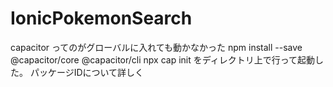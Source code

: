# IonicPokemonSearch
capacitor ってのがグローバルに入れても動かなかった
npm install --save @capacitor/core @capacitor/cli
npx cap init
をディレクトリ上で行って起動した。
パッケージIDについて詳しく
